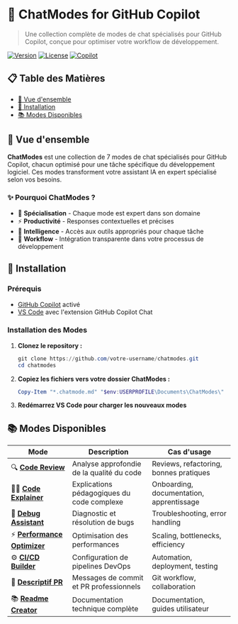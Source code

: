 # 🤖 ChatModes for GitHub Copilot

> Une collection complète de modes de chat spécialisés pour GitHub Copilot, conçue pour optimiser votre workflow de développement.

[![Version](https://img.shields.io/badge/version-1.0.0-blue.svg)](https://github.com/user/chatmodes)
[![License](https://img.shields.io/badge/license-MIT-green.svg)](LICENSE)
[![Copilot](https://img.shields.io/badge/GitHub-Copilot-000000.svg?logo=github)](https://github.com/features/copilot)

## 📋 Table des Matières

- [🎯 Vue d'ensemble](#-vue-densemble)
- [🚀 Installation](#-installation)
- [📚 Modes Disponibles](#-modes-disponibles)

## 🎯 Vue d'ensemble

**ChatModes** est une collection de 7 modes de chat spécialisés pour GitHub Copilot, chacun optimisé pour une tâche spécifique du développement logiciel. Ces modes transforment votre assistant IA en expert spécialisé selon vos besoins.

### ✨ Pourquoi ChatModes ?

- 🎯 **Spécialisation** - Chaque mode est expert dans son domaine
- ⚡ **Productivité** - Responses contextuelles et précises
- 🧠 **Intelligence** - Accès aux outils appropriés pour chaque tâche
- 🔄 **Workflow** - Intégration transparente dans votre processus de développement

## 🚀 Installation

### Prérequis

- [GitHub Copilot](https://github.com/features/copilot) activé
- [VS Code](https://code.visualstudio.com/) avec l'extension GitHub Copilot Chat

### Installation des Modes

1. **Clonez le repository :**
   ```powershell
   git clone https://github.com/votre-username/chatmodes.git
   cd chatmodes

2. **Copiez les fichiers vers votre dossier ChatModes :**
    ```powershell
    Copy-Item "*.chatmode.md" "$env:USERPROFILE\Documents\ChatModes\"

3. **Redémarrez VS Code pour charger les nouveaux modes**

## 📚 Modes Disponibles

| Mode | Description | Cas d'usage |
|------|-------------|-------------|
| 🔍 **[Code Review](#-code-review)** | Analyse approfondie de la qualité du code | Reviews, refactoring, bonnes pratiques |
| 👨‍🏫 **[Code Explainer](#-code-explainer)** | Explications pédagogiques du code complexe | Onboarding, documentation, apprentissage |
| 🐛 **[Debug Assistant](#-debug-assistant)** | Diagnostic et résolution de bugs | Troubleshooting, error handling |
| ⚡ **[Performance Optimizer](#-performance-optimizer)** | Optimisation des performances | Scaling, bottlenecks, efficiency |
| ⚙️ **[CI/CD Builder](#️-cicd-builder)** | Configuration de pipelines DevOps | Automation, deployment, testing |
| 💬 **[Descriptif PR](#-descriptif-pr)** | Messages de commit et PR professionnels | Git workflow, collaboration |
| 📚 **[Readme Creator](#-readme-creator)** | Documentation technique complète | Documentation, guides utilisateur |